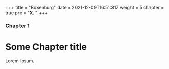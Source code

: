 +++
title = "Boxenburg"
date = 2021-12-09T16:51:31Z
weight = 5
chapter = true
pre = "<b>X. </b>"
+++

### Chapter 1

# Some Chapter title

Lorem Ipsum.